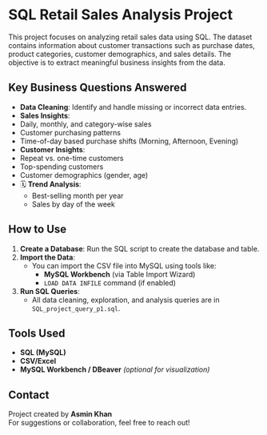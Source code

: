 # SQL Retail Sales Analysis Project

This project focuses on analyzing retail sales data using SQL. The dataset contains information about customer transactions such as purchase dates, product categories, customer demographics, and sales details. The objective is to extract meaningful business insights from the data.


##  Key Business Questions Answered

-  **Data Cleaning**: Identify and handle missing or incorrect data entries.
-  **Sales Insights**:
  - Daily, monthly, and category-wise sales
  - Customer purchasing patterns
  - Time-of-day based purchase shifts (Morning, Afternoon, Evening)
-  **Customer Insights**:
  - Repeat vs. one-time customers
  - Top-spending customers
  - Customer demographics (gender, age)
- 🗓 **Trend Analysis**:
  - Best-selling month per year
  - Sales by day of the week


##  How to Use

1. **Create a Database**: Run the SQL script to create the database and table.
2. **Import the Data**:
   - You can import the CSV file into MySQL using tools like:
     - **MySQL Workbench** (via Table Import Wizard)
     - `LOAD DATA INFILE` command (if enabled)
3. **Run SQL Queries**:
   - All data cleaning, exploration, and analysis queries are in `SQL_project_query_p1.sql`.


##  Tools Used

- **SQL (MySQL)**
- **CSV/Excel**
- **MySQL Workbench / DBeaver** *(optional for visualization)*


##  Contact

Project created by **Asmin Khan**  
For suggestions or collaboration, feel free to reach out!






